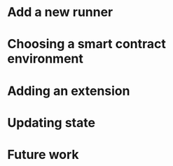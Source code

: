 # Add a new runner

# Choosing a smart contract environment

# Adding an extension

# Updating state

# Future work

